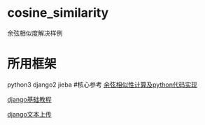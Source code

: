 # cosine_similarity
余弦相似度解决样例
# 所用框架
python3 django2 jieba
#核心参考
[余弦相似性计算及python代码实现](https://www.cnblogs.com/guoxueyuan/p/7779239.html)

[django基础教程](https://code.ziqiangxuetang.com/django/django-tutorial.html)

[django文本上传](https://blog.csdn.net/wlsyn/article/details/52145076)